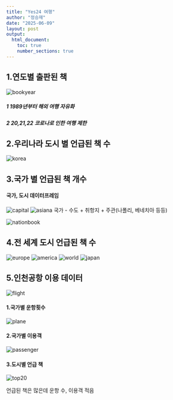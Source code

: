 ```yaml
---
title: "Yes24 여행"
author: "정승재"
date: "2025-06-09"
layout: post
output:
  html_document:
    toc: true
    number_sections: true
---
```

## 1.연도별 출판된 책
![bookyear](../assets/images/bookyear.png)
##### 1 1989년부터 해외 여행 자유화
##### 2 20,21,22 코로나로 인한 여행 제한

## 2.우리나라 도시 별 언급된 책 수
![korea](../assets/images/korea.png)

## 3.국가 별 언급된 책 개수
#### 국가, 도시 데이터프레임
![capital](../assets/images/capital.png)
![asiana](../assets/images/asiana.png)
국가 - 수도 + 취항지 + 주관(나폴리, 베네치아 등등)

![nationbook](../assets/images/nationbook.png)
## 4.전 세계 도시 언급된 책 수
![europe](../assets/images/europe.png)
![america](../assets/images/america.png)
![world](../assets/images/world.png)
![japan](../assets/images/japan.png)

## 5.인천공항 이용 데이터
![flight](../assets/images/flight.png)
#### 1.국가별 운항횟수
![plane](../assets/images/plane.png)
#### 2.국가별 이용객
![passenger](../assets/images/passenger.png)
#### 3.도시별 언급 책
![top20](../assets/images/top20.png)

언급된 책은 많은데 운항 수, 이용객 적음
